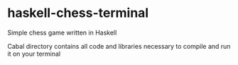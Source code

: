 # haskell-chess-terminal

Simple chess game written in Haskell

Cabal directory contains all code and libraries necessary to compile and run it on your terminal
